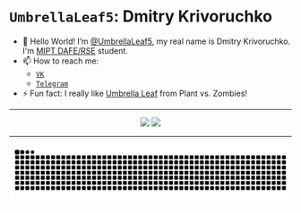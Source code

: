 # `UmbrellaLeaf5`: Dmitry Krivoruchko

<!-- About me: -->
- 🌴 Hello World! I’m [@UmbrellaLeaf5](https://github.com/UmbrellaLeaf5), my real name is Dmitry Krivoruchko. I'm [MIPT DAFE/RSE](https://mipt-rse.ru) student.
- 📫 How to reach me:
  * [`VK`](https://vk.com/kdi_umb)
  * [`Telegram`](https://t.me/dontknowround)
- ⚡ Fun fact: I really like [Umbrella Leaf](https://vk.com/umbrella_leaf) from Plant vs. Zombies!

<hr></hr>

<div align="center">
  <!-- Stats: -->
  <img src="https://github-readme-stats.vercel.app/api?username=UmbrellaLeaf5&&show_icons=true&&show=reviews,discussions_started,discussions_answered,prs_merged,prs_merged_percentage&&theme=dark" height="250">

  <!-- Umbrella Leaf from PvZ 3: -->
  <img src="https://static.wikia.nocookie.net/pvzcc/images/3/3b/Ezgif.com-video-to-gif-converter.gif/revision/latest?cb=20231227060849" height="250">
</div>

<hr></hr>

<!-- Snake time! -->
<div align="center">
  <img src="https://github.com/UmbrellaLeaf5/UmbrellaLeaf5/blob/output/snake.svg">
</div>
